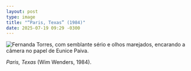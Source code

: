 ```yaml
---
layout: post
type: image
title: "“Paris, Texas” (1984)"
date: 2025-07-19 09:29 -0300
---
```

![Fernanda Torres, com semblante sério e olhos marejados, encarando a câmera no papel de Eunice Paiva.](/assets/2025/7/paris-texas.avif)

*Paris, Texas* (Wim Wenders, 1984).